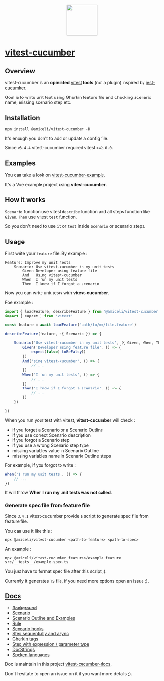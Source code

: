 <p align="center">
<img src="https://vitest-cucumber.miceli.click/logo.png" width="100" />
</p>

# [vitest-cucumber](https://vitest-cucumber.miceli.click/)

## Overview

vitest-cucumber is an **opiniated** [vitest](https://vitest.dev/) **tools** (not a plugin) inspired by [jest-cucumber](https://github.com/bencompton/jest-cucumber).

Goal is to write unit test using Gherkin feature file and checking scenario name, missing scenario step etc.

## Installation

    npm install @amiceli/vitest-cucumber -D

It's enough you don't to add or update a config file.

Since `v3.4.4` vitest-cucumber required vitest `>=2.0.0`.

## Examples

You can take a look on [vitest-cucumber-example](https://github.com/amiceli/vitest-cucumber-example).

It's a Vue example project using **vitest-cucumber**.

## How it works

`Scenario` function use vitest `describe` function and all steps function like `Given`, `Then`
use vitest `test` function.

So you don't need to use `it` or `test` inside `Scenario` or scenario steps.

## Usage

First write your `feature` file. By example : 

~~~feature
Feature: Improve my unit tests
    Scenario: Use vitest-cucumber in my unit tests
        Given Developer using feature file
        And   Using vitest-cucumber
        When  I run my unit tests
        Then  I know if I forgot a scenario
~~~

Now you can write unit tests with **vitest-cucumber**.

Foe example : 

~~~typescript
import { loadFeature, describeFeature } from '@amiceli/vitest-cucumber'
import { expect } from 'vitest'

const feature = await loadFeature('path/to/my/file.feature')

describeFeature(feature, ({ Scenario }) => {
            
    Scenario('Use vitest-cucumber in my unit tests', ({ Given, When, Then, And }) => {
        Given('Developer using feature file', () => {
            expect(false).toBeFalsy()
        })
        And('sing vitest-cucumber', () => {
            // ...
        })
        When('I run my unit tests', () => {
            // ...
        })
        Then('I know if I forgot a scenario', () => {
            // ...
        })
    })

})
~~~

When you run your test with vitest, **vitest-cucumber** will check : 

- if you forget a Scenario or a Scenario Outline
- if you use correct Scenario description
- if you forgot a Scenario step
- if you use a wrong Scenario step type
- missing variables value in Scenario Outline
- missing variables name in Scenario Outline steps

For example, if you forgot to write : 

~~~typescript
When('I run my unit tests', () => {
    // ...
})
~~~

It will throw **When I run my unit tests was not called**.

### Generate spec file from feature file

Since `3.4.1` vitest-cucumber provide a script to generate spec file from feature file.

You can use it like this : 

    npx @amiceli/vitest-cucumber <path-to-feature> <path-to-spec>

An example : 

    npx @amiceli/vitest-cucumber features/example.feature src/__tests__/example.spec.ts

You just have to format spec file after this script ;).

Currently it generates `TS` file, if you need more options open an issue ;).

## [Docs](https://vitest-cucumber.miceli.click/)

- [Background](https://vitest-cucumber.miceli.click/features/background)
- [Scenario](https://vitest-cucumber.miceli.click/features/scenario)
- [Scenario Outline and Examples](https://vitest-cucumber.miceli.click/features/scenario-outline)
- [Rule](https://vitest-cucumber.miceli.click/features/rule)
- [Scneario hooks](https://vitest-cucumber.miceli.click/features/hooks)
- [Step sequentially and async](https://vitest-cucumber.miceli.click/features/sequentially-and-async)
- [Gherkin tags](https://vitest-cucumber.miceli.click/features/gherkin-tags)
- [Step with expression / parameter type](https://vitest-cucumber.miceli.click/features/step-expression)
- [DocStrings](https://vitest-cucumber.miceli.click/features/doc-strings)
- [Spoken languages](https://vitest-cucumber.miceli.click/features/spoken-languages)

Doc is maintain in this project [vitest-cucumber-docs](https://github.com/amiceli/vitest-cucumber-docs).

Don't hesitate to open an issue on it if you want more details ;).